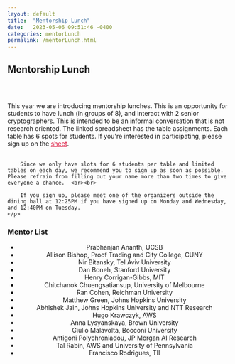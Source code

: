 ```yaml
---
layout: default
title:  "Mentorship Lunch"
date:   2023-05-06 09:51:46 -0400
categories: mentorLunch
permalink: /mentorLunch.html
---
```


<h2>Mentorship Lunch</h2>

<div style="padding-top: 30px;"></div>

<div class="announce">
	<p>
This year we are introducing mentorship lunches. This is an opportunity for students to have lunch (in groups of 8), and interact with 2 senior cryptographers. This is intended to be an informal conversation that is not research oriented. The linked spreadsheet has the table assignments. Each table has 6 spots for students. If you're interested in participating, please sign up on the <a href="https://docs.google.com/spreadsheets/d/1LwsQ8-gHMZKN1ABzRadgauvGVWFGi2vfD2SFXtEpshs/edit?usp=sharing" style="color:crimson;">sheet</a>. <br><br>
		
		Since we only have slots for 6 students per table and limited tables on each day, we recommend you to sign up as soon as possible. Please refrain from filling out your name more than two times to give everyone a chance.  <br><br>
		
		If you sign up, please meet one of the organizers outside the dining hall at 12:25PM if you have signed up on Monday and Wednesday, and 12:40PM on Tuesday. 
	</p>
</div>	

<h3>Mentor List</h3>
<center>
<ul>
        <li>Prabhanjan Ananth, UCSB</li>
        <li>Allison Bishop, Proof Trading and City College, CUNY</li>
        <li>Nir Bitansky, Tel Aviv University</li>
        <li>Dan Boneh, Stanford University</li>
        <li>Henry Corrigan-Gibbs, MIT</li>
        <li>Chitchanok Chuengsatiansup, University of Melbourne</li>
        <li>Ran Cohen, Reichman University</li>
        <li>Matthew Green, Johns Hopkins University</li>
        <li>Abhishek Jain, Johns Hopkins University and NTT Research</li>
        <li>Hugo Krawczyk, AWS</li>
        <li>Anna Lysyanskaya, Brown University</li>
        <li>Giulio Malavolta, Bocconi University</li>
        <li>Antigoni Polychroniadou, JP Morgan AI Research</li>
        <li>Tal Rabin, AWS and University of Pennsylvania</li>
        <li>Francisco Rodrigues, TII</li>
    </ul>
</center>

<iframe src="" width="800" height="600" frameborder="0" marginheight="0" marginwidth="0"></iframe>


<div style="padding-bottom: 60px;"></div>
